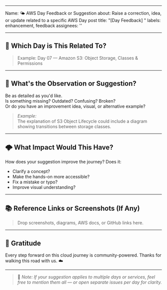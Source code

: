 
---
Name: 🌤️ AWS Day Feedback or Suggestion
about: Raise a correction, idea, or update related to a specific AWS Day post
title: "[Day Feedback] <Service or Topic Name>"
labels: enhancement, feedback
assignees: ''

---

## 📅 Which Day is This Related To?

> Example: Day 07 — Amazon S3: Object Storage, Classes & Permissions

---

## 🧭 What's the Observation or Suggestion?

Be as detailed as you'd like.  
Is something missing? Outdated? Confusing? Broken?  
Or do you have an improvement idea, visual, or alternative example?

> _Example:_  
> The explanation of S3 Object Lifecycle could include a diagram showing transitions between storage classes.

---

## 🌩️ What Impact Would This Have?

How does your suggestion improve the journey?
Does it:
- Clarify a concept?
- Make the hands-on more accessible?
- Fix a mistake or typo?
- Improve visual understanding?

---

## 📚 Reference Links or Screenshots (If Any)

> Drop screenshots, diagrams, AWS docs, or GitHub links here.

---

## 🙏 Gratitude

Every step forward on this cloud journey is community-powered. Thanks for walking this road with us. ☁️

---

> 📌 _Note: If your suggestion applies to multiple days or services, feel free to mention them all — or open separate issues per day for clarity._
